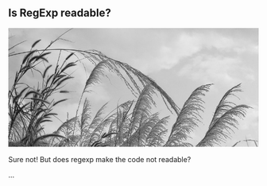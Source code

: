 ## Is RegExp readable?

![](campo03.jpg)

Sure not! But does regexp make the code not readable?

...
